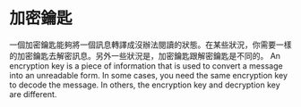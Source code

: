 [Title]: # (加密鑰匙)
[Difficulty]: # (初學者)
[Order]: # (34)

# 加密鑰匙

一個加密鑰匙能夠將一個訊息轉譯成沒辦法閱讀的狀態。在某些狀況，你需要一樣的加密鑰匙去解密訊息。另外一些狀況是，加密鑰匙跟解密鑰匙是不同的。
An encryption key is a piece of information that is used to convert a message into an unreadable form. In some cases, you need the same encryption key to decode the message. In others, the encryption key and decryption key are different.